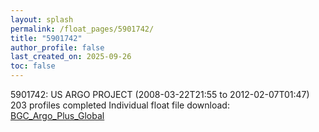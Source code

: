 ```yaml
---
layout: splash
permalink: /float_pages/5901742/
title: "5901742"
author_profile: false
last_created_on: 2025-09-26
toc: false
---
```

 
5901742: US ARGO PROJECT (2008-03-22T21:55 to 2012-02-07T01:47)
203 profiles completed
Individual float file download: [BGC_Argo_Plus_Global](https://ftp.soest.hawaii.edu/bgc_argo_plus/Individual_Floats/outliers_removed/5901742_Sprof_processed.nc)
